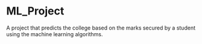 # ML_Project
A project that predicts the college based on the marks secured by a student using the machine learning algorithms.
